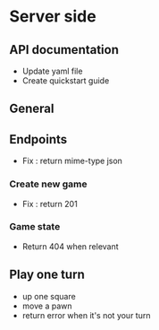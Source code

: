 # Server side

## API documentation
* Update yaml file
* Create quickstart guide

## General

## Endpoints
* Fix : return mime-type json

### Create new game
* Fix : return 201

### Game state
* Return 404 when relevant

## Play one turn
* up one square
* move a pawn
* return error when it's not your turn

